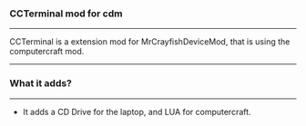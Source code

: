 ### **CCTerminal mod for cdm**
***

CCTerminal is a extension mod for MrCrayfishDeviceMod, that is using the computercraft mod.

***
### **What it adds?**
***
* It adds a CD Drive for the laptop, and LUA for computercraft.
